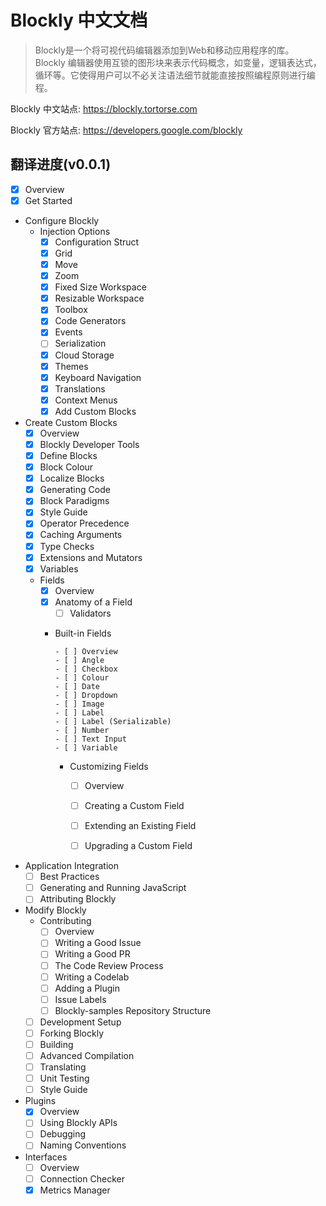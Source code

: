 # Blockly 中文文档

> Blockly是一个将可视代码编辑器添加到Web和移动应用程序的库。 Blockly 编辑器使用互锁的图形块来表示代码概念，如变量，逻辑表达式，循环等。它使得用户可以不必关注语法细节就能直接按照编程原则进行编程。

Blockly 中文站点: <https://blockly.tortorse.com>

Blockly 官方站点: <https://developers.google.com/blockly>

## 翻译进度(v0.0.1)

- [x] Overview
- [x] Get Started
- Configure Blockly
  - Injection Options
    - [x] Configuration Struct
    - [x] Grid
    - [x] Move
    - [x] Zoom
	- [x] Fixed Size Workspace
	- [x] Resizable Workspace
	- [x] Toolbox
	- [x] Code Generators
	- [x] Events
	- [ ] Serialization
	- [x] Cloud Storage
	- [x] Themes
	- [x] Keyboard Navigation
	- [x] Translations
	- [x] Context Menus
	- [x] Add Custom Blocks
- Create Custom Blocks
	- [x] Overview
	- [x] Blockly Developer Tools
	- [x] Define Blocks
	- [x] Block Colour
	- [x] Localize Blocks
	- [x] Generating Code
	- [x] Block Paradigms
	- [x] Style Guide
	- [x] Operator Precedence
	- [x] Caching Arguments
	- [x] Type Checks
	- [x] Extensions and Mutators
	- [x] Variables
  - Fields
	  - [x] Overview
	  - [x] Anatomy of a Field
		- [ ] Validators
  	- Built-in Fields
		
		  - [ ] Overview
		  - [ ] Angle
		  - [ ] Checkbox
		  - [ ] Colour
		  - [ ] Date
		  - [ ] Dropdown
		  - [ ] Image
		  - [ ] Label
		  - [ ] Label (Serializable)
		  - [ ] Number
		  - [ ] Text Input
		  - [ ] Variable

		- Customizing Fields

			- [ ] Overview
			
			- [ ] Creating a Custom Field
			- [ ] Extending an Existing Field
			- [ ] Upgrading a Custom Field
- Application Integration
  - [ ] Best Practices
  - [ ] Generating and Running JavaScript
  - [ ] Attributing Blockly
- Modify Blockly
  - Contributing
    - [ ] Overview
    - [ ] Writing a Good Issue
    - [ ] Writing a Good PR
    - [ ] The Code Review Process
    - [ ] Writing a Codelab
    - [ ] Adding a Plugin
    - [ ] Issue Labels
    - [ ] Blockly-samples Repository Structure
  - [ ] Development Setup
  - [ ] Forking Blockly
  - [ ] Building
  - [ ] Advanced Compilation
  - [ ] Translating
  - [ ] Unit Testing
  - [ ] Style Guide
 - Plugins
    - [x] Overview
    - [ ] Using Blockly APIs
    - [ ] Debugging
    - [ ] Naming Conventions
  - Interfaces
    - [ ] Overview
    - [ ] Connection Checker
    - [x] Metrics Manager